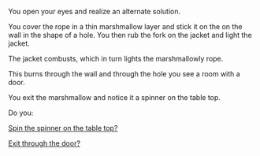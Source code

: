 You open your eyes and realize an alternate solution.

You cover the rope in a thin marshmallow layer and stick it on the on the wall
in the shape of a hole. You then rub the fork on the jacket and light the
jacket.

The jacket combusts, which in turn lights the marshmallowly rope.

This burns through the wall and through the hole you see a room with a door.

You exit the marshmallow and notice it a spinner on the table top.

Do you:

[Spin the spinner on the table top?](spin_spinner/spin.md)

[Exit through the door?](exit_room/exit_room.md)
